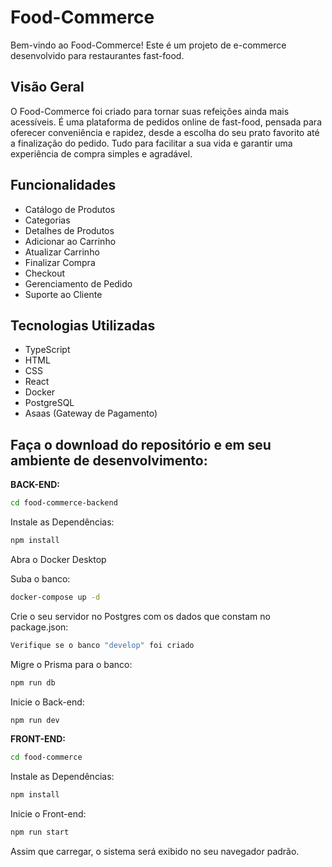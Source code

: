 # Food-Commerce

Bem-vindo ao Food-Commerce! Este é um projeto de e-commerce desenvolvido para restaurantes fast-food.

## Visão Geral

O Food-Commerce foi criado para tornar suas refeições ainda mais acessíveis. É uma plataforma de pedidos online de fast-food, pensada para oferecer conveniência e rapidez, desde a escolha do seu prato favorito até a finalização do pedido. Tudo para facilitar a sua vida e garantir uma experiência de compra simples e agradável.

## Funcionalidades

- Catálogo de Produtos
- Categorias
- Detalhes de Produtos
- Adicionar ao Carrinho
- Atualizar Carrinho
- Finalizar Compra
- Checkout
- Gerenciamento de Pedido
- Suporte ao Cliente

## Tecnologias Utilizadas

- TypeScript
- HTML
- CSS
- React
- Docker
- PostgreSQL
- Asaas (Gateway de Pagamento)

## Faça o download do repositório e em seu ambiente de desenvolvimento:

**BACK-END:**

```bash
cd food-commerce-backend
```

Instale as Dependências:

```bash
npm install
```

Abra o Docker Desktop

Suba o banco:

```bash
docker-compose up -d
```

Crie o seu servidor no Postgres com os dados que constam no package.json:

```bash
Verifique se o banco "develop" foi criado
```

Migre o Prisma para o banco:

```bash
npm run db
```

Inicie o Back-end:

```bash
npm run dev
```

**FRONT-END:**

```bash
cd food-commerce
```

Instale as Dependências:

```bash
npm install
```

Inicie o Front-end:

```bash
npm run start
```

Assim que carregar, o sistema será exibido no seu navegador padrão.
